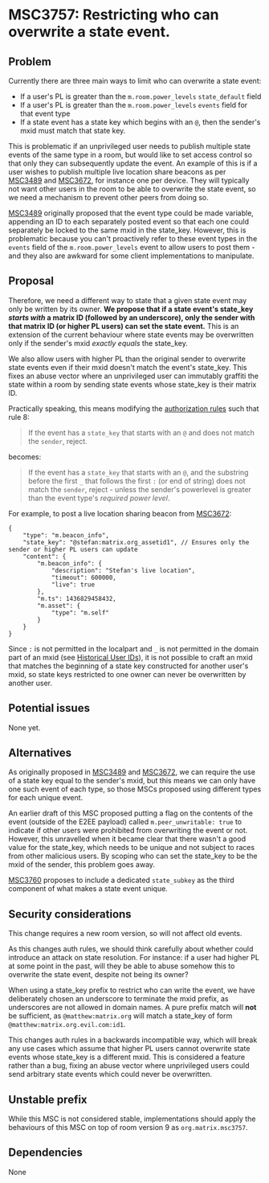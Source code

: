 # MSC3757: Restricting who can overwrite a state event.

## Problem

Currently there are three main ways to limit who can overwrite a state event:

 * If a user's PL is greater than the `m.room.power_levels` `state_default` field
 * If a user's PL is greater than the `m.room.power_levels` `events` field for that event type
 * If a state event has a state key which begins with an `@`, then the sender's mxid must match that state key.

This is problematic if an unprivileged user needs to publish multiple state
events of the same type in a room, but would like to set access control so
that only they can subsequently update the event. An example of this is if a
user wishes to publish multiple live location share beacons as per [MSC3489](https://github.com/matrix-org/matrix-spec-proposals/pull/3489)
and [MSC3672](https://github.com/matrix-org/matrix-spec-proposals/pull/3672), for instance one per device.  They will typically not want
other users in the room to be able to overwrite the state event,
so we need a mechanism to prevent other peers from doing so.

[MSC3489](https://github.com/matrix-org/matrix-spec-proposals/pull/3489) originally proposed that the event type could be made variable,
appending an ID to each separately posted event so that each one could
separately be locked to the same mxid in the state_key.  However, this is
problematic because you can't proactively refer to these event types in the
`events` field of the `m.room.power_levels` event to allow users to post
them - and they also are awkward for some client implementations to
manipulate.

## Proposal

Therefore, we need a different way to state that a given state event may only
be written by its owner. **We propose that if a state event's state_key *starts with* a matrix ID (followed by an underscore), only the sender with that matrix ID (or higher PL users) can set the state event.**  This is an extension of the current behaviour where state events may be overwritten only if the sender's mxid *exactly equals* the state_key.

We also allow users with higher PL than the original sender to overwrite state 
events even if their mxid doesn't match the event's state_key. This fixes an abuse
vector where an unprivileged user can immutably graffiti the state within a room
by sending state events whose state_key is their matrix ID.

Practically speaking, this means modifying the [authorization rules](https://spec.matrix.org/v1.2/rooms/v9/#authorization-rules) such that rule 8:

> If the event has a `state_key` that starts with an `@` and does not match the `sender`, reject.

becomes:

> If the event has a `state_key` that starts with an `@`, and the substring before the first `_` that follows the first `:` (or end of string) does not match the `sender`, reject - unless the sender's powerlevel is greater than the event type's *required power level*.

For example, to post a live location sharing beacon from [MSC3672](https://github.com/matrix-org/matrix-spec-proposals/pull/3672):

```json=
{
    "type": "m.beacon_info",
    "state_key": "@stefan:matrix.org_assetid1", // Ensures only the sender or higher PL users can update
    "content": {
        "m.beacon_info": {
            "description": "Stefan's live location",
            "timeout": 600000,
            "live": true
        },
        "m.ts": 1436829458432,
        "m.asset": {
            "type": "m.self"
        }
    }
}
```

Since `:` is not permitted in the localpart and `_` is not permitted in the domain part of an mxid (see [Historical User IDs](https://spec.matrix.org/v1.2/appendices/#historical-user-ids)), it is not possible to craft an mxid that matches the beginning of a state key constructed for another user's mxid, so state keys restricted to one owner can never be overwritten by another user.

## Potential issues

None yet.

## Alternatives

As originally proposed in [MSC3489](https://github.com/matrix-org/matrix-spec-proposals/pull/3489) and [MSC3672](https://github.com/matrix-org/matrix-spec-proposals/pull/3672), we can require
the use of a state key equal to the sender's mxid, but this means we can only
have one such event of each type, so those MSCs proposed using different types
for each unique event.

An earlier draft of this MSC proposed putting a flag on the contents of the 
event (outside of the E2EE payload) called `m.peer_unwritable: true` to indicate
if other users were prohibited from overwriting the event or not.  However, this
unravelled when it became clear that there wasn't a good value for the state_key,
which needs to be unique and not subject to races from other malicious users.
By scoping who can set the state_key to be the mxid of the sender, this problem
goes away.

[MSC3760](https://github.com/matrix-org/matrix-spec-proposals/pull/3760)
proposes to include a dedicated `state_subkey` as the third component of what
makes a state event unique.

## Security considerations

This change requires a new room version, so will not affect old events.

As this changes auth rules, we should think carefully about whether could
introduce an attack on state resolution. For instance: if a user had higher
PL at some point in the past, will they be able to abuse somehow this to
overwrite the state event, despite not being its owner?

When using a state_key prefix to restrict who can write the event, we have
deliberately chosen an underscore to terminate the mxid prefix, as underscores
are not allowed in domain names.  A pure prefix match will **not** be sufficient,
as `@matthew:matrix.org` will match a state_key of form `@matthew:matrix.org.evil.com:id1`.

This changes auth rules in a backwards incompatible way, which will break any
use cases which assume that higher PL users cannot overwrite state events whose 
state_key is a different mxid.  This is considered a feature rather than a bug,
fixing an abuse vector where unprivileged users could send arbitrary state events
which could never be overwritten.

## Unstable prefix

While this MSC is not considered stable, implementations should apply the behaviours of this MSC on top of room version 9 as `org.matrix.msc3757`.

## Dependencies

None
